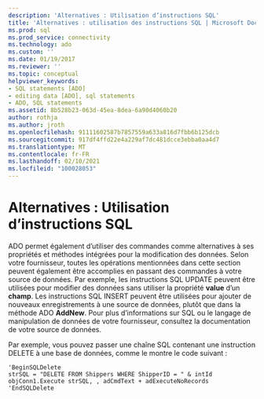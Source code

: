 ```yaml
---
description: 'Alternatives : Utilisation d’instructions SQL'
title: 'Alternatives : utilisation des instructions SQL | Microsoft Docs'
ms.prod: sql
ms.prod_service: connectivity
ms.technology: ado
ms.custom: ''
ms.date: 01/19/2017
ms.reviewer: ''
ms.topic: conceptual
helpviewer_keywords:
- SQL statements [ADO]
- editing data [ADO], sql statements
- ADO, SQL statements
ms.assetid: 8b528b23-063d-45ea-8dea-6a90d4060b20
author: rothja
ms.author: jroth
ms.openlocfilehash: 91111602587b7857559a633a816d7fbb6b125dcb
ms.sourcegitcommit: 917df4ffd22e4a229af7dc481dcce3ebba0aa4d7
ms.translationtype: MT
ms.contentlocale: fr-FR
ms.lasthandoff: 02/10/2021
ms.locfileid: "100028053"
---
```

# <a name="alternatives-using-sql-statements"></a>Alternatives : Utilisation d’instructions SQL
ADO permet également d’utiliser des commandes comme alternatives à ses propriétés et méthodes intégrées pour la modification des données. Selon votre fournisseur, toutes les opérations mentionnées dans cette section peuvent également être accomplies en passant des commandes à votre source de données. Par exemple, les instructions SQL UPDATE peuvent être utilisées pour modifier des données sans utiliser la propriété **value** d’un **champ**. Les instructions SQL INSERT peuvent être utilisées pour ajouter de nouveaux enregistrements à une source de données, plutôt que dans la méthode ADO **AddNew**. Pour plus d’informations sur SQL ou le langage de manipulation de données de votre fournisseur, consultez la documentation de votre source de données.  
  
 Par exemple, vous pouvez passer une chaîne SQL contenant une instruction DELETE à une base de données, comme le montre le code suivant :  
  
```  
'BeginSQLDelete  
strSQL = "DELETE FROM Shippers WHERE ShipperID = " & intId  
objConn1.Execute strSQL, , adCmdText + adExecuteNoRecords  
'EndSQLDelete  
```
